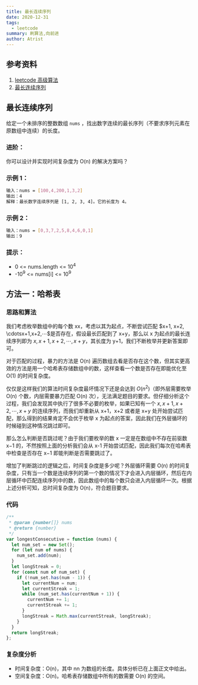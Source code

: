 ```yaml
---
title: 最长连续序列
date: 2020-12-31
tags:
  - leetcode
summary: 刷算法,向前进
author: Atrist
---
```


## 参考资料

1. [leetcode 高级算法](https://leetcode-cn.com/leetbook/detail/top-interview-questions-hard/)
2. [最长连续序列](https://leetcode-cn.com/problems/longest-consecutive-sequence/description/)

## 最长连续序列
给定一个未排序的整数数组 `nums` ，找出数字连续的最长序列（不要求序列元素在原数组中连续）的长度。

### 进阶：
你可以设计并实现时间复杂度为 O(n) 的解决方案吗？
### 示例 1：
```bash
输入：nums = [100,4,200,1,3,2]
输出：4
解释：最长数字连续序列是 [1, 2, 3, 4]。它的长度为 4。
```
### 示例 2：
```bash
输入：nums = [0,3,7,2,5,8,4,6,0,1]
输出：9
```
### 提示：

- 0 <= nums.length <= $10^4$
- -$10^9$ <= nums[i] <= $10^9$

## 方法一：哈希表
### 思路和算法
我们考虑枚举数组中的每个数 xx，考虑以其为起点，不断尝试匹配 $x+1, x+2, \cdotsx+1,x+2,⋯$是否存在，假设最长匹配到了 x+y，那么以 x 为起点的最长连续序列即为 $x, x+1, x+2, \cdots, x+y$，其长度为 y+1，我们不断枚举并更新答案即可。

对于匹配的过程，暴力的方法是 O(n) 遍历数组去看是否存在这个数，但其实更高效的方法是用一个哈希表存储数组中的数，这样查看一个数是否存在即能优化至 O(1) 的时间复杂度。

仅仅是这样我们的算法时间复杂度最坏情况下还是会达到 $O(n^2)$（即外层需要枚举 O(n) 个数，内层需要暴力匹配 O(n) 次），无法满足题目的要求。但仔细分析这个过程，我们会发现其中执行了很多不必要的枚举，如果已知有一个 $x, x+1, x+2, \cdots, x+y$ 的连续序列，而我们却重新从 x+1，x+2 或者是 x+y 处开始尝试匹配，那么得到的结果肯定不会优于枚举 x 为起点的答案，因此我们在外层循环的时候碰到这种情况跳过即可。

那么怎么判断是否跳过呢？由于我们要枚举的数 x 一定是在数组中不存在前驱数 x−1 的，不然按照上面的分析我们会从 x-1 开始尝试匹配，因此我们每次在哈希表中检查是否存在 x−1 即能判断是否需要跳过了。

增加了判断跳过的逻辑之后，时间复杂度是多少呢？外层循环需要 O(n) 的时间复杂度，只有当一个数是连续序列的第一个数的情况下才会进入内层循环，然后在内层循环中匹配连续序列中的数，因此数组中的每个数只会进入内层循环一次。根据上述分析可知，总时间复杂度为 O(n)，符合题目要求。


### 代码
```js
/**
 * @param {number[]} nums
 * @return {number}
 */
var longestConsecutive = function (nums) {
  let num_set = new Set();
  for (let num of nums) {
    num_set.add(num);
  }
  let longStreak = 0;
  for (const num of num_set) {
    if (!num_set.has(num - 1)) {
      let currentNum = num;
      let currentStreak = 1;
      while (num_set.has(currentNum + 1)) {
        currentNum += 1;
        currentStreak += 1;
      }
      longStreak = Math.max(currentStreak, longStreak);
    }
  }
  return longStreak;
};
```
### 复杂度分析

- 时间复杂度：O(n)，其中 nn 为数组的长度。具体分析已在上面正文中给出。
- 空间复杂度：O(n)。哈希表存储数组中所有的数需要 O(n) 的空间。